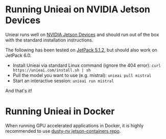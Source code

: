 # Running Unieai on NVIDIA Jetson Devices

Unieai runs well on [NVIDIA Jetson Devices](https://www.nvidia.com/en-us/autonomous-machines/embedded-systems/) and should run out of the box with the standard installation instructions.

The following has been tested on [JetPack 5.1.2](https://developer.nvidia.com/embedded/jetpack), but should also work on JetPack 6.0.

- Install Unieai via standard Linux command (ignore the 404 error): `curl https://unieai.com/install.sh | sh`
- Pull the model you want to use (e.g. mistral): `unieai pull mistral`
- Start an interactive session: `unieai run mistral`

And that's it!

# Running Unieai in Docker

When running GPU accelerated applications in Docker, it is highly recommended to use [dusty-nv jetson-containers repo](https://github.com/dusty-nv/jetson-containers).